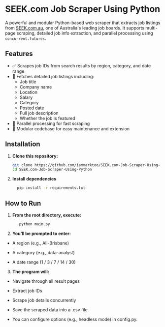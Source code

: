 # SEEK.com Job Scraper Using Python 

A powerful and modular Python-based web scraper that extracts job listings from [SEEK.com.au](https://www.seek.com.au), one of Australia's leading job boards. It supports multi-page scraping, detailed job info extraction, and parallel processing using `concurrent.futures`.

## Features

- ✅ Scrapes job IDs from search results by region, category, and date range
- 🔎 Fetches detailed job listings including:
  - Job title
  - Company name
  - Location
  - Salary
  - Category
  - Posted date
  - Full job description
  - Whether the job is featured
- 🚀 Parallel processing for fast scraping
- 🧩 Modular codebase for easy maintenance and extension

## Installation

1. **Clone this repository:**
   ```bash
   git clone https://github.com/iammarktoo/SEEK.com-Job-Scraper-Using-Python.git
   cd SEEK.com-Job-Scraper-Using-Python

2. **Install dependencies**
    ```bash
      pip install -r requirements.txt
    
## How to Run

1. **From the root directory, execute:**
   ```bash
      python main.py

3. **You’ll be prompted to enter:**

- A region (e.g., All-Brisbane)

- A category (e.g., data-analyst)

- A date range (1 / 3 / 7 / 14 / 30)

3. **The program will:**

- Navigate through all result pages

- Extract job IDs

- Scrape job details concurrently

- Save the scraped data into a .csv file

- You can configure options (e.g., headless mode) in config.py.

